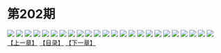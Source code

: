 # 第202期
![](https://mao.mhtupian.com/uploads/img/7563/139763/001.jpg)
![](https://mao.mhtupian.com/uploads/img/7563/139763/002.jpg)
![](https://mao.mhtupian.com/uploads/img/7563/139763/003.jpg)
![](https://mao.mhtupian.com/uploads/img/7563/139763/004.jpg)
![](https://mao.mhtupian.com/uploads/img/7563/139763/005.jpg)
![](https://mao.mhtupian.com/uploads/img/7563/139763/006.jpg)
![](https://mao.mhtupian.com/uploads/img/7563/139763/007.jpg)
![](https://mao.mhtupian.com/uploads/img/7563/139763/008.jpg)
![](https://mao.mhtupian.com/uploads/img/7563/139763/009.jpg)
![](https://mao.mhtupian.com/uploads/img/7563/139763/010.jpg)
![](https://mao.mhtupian.com/uploads/img/7563/139763/011.jpg)
![](https://mao.mhtupian.com/uploads/img/7563/139763/012.jpg)
![](https://mao.mhtupian.com/uploads/img/7563/139763/013.jpg)
![](https://mao.mhtupian.com/uploads/img/7563/139763/014.jpg)
![](https://mao.mhtupian.com/uploads/img/7563/139763/015.jpg)
![](https://mao.mhtupian.com/uploads/img/7563/139763/016.jpg)
![](https://mao.mhtupian.com/uploads/img/7563/139763/017.jpg)
![](https://mao.mhtupian.com/uploads/img/7563/139763/018.jpg)
![](https://mao.mhtupian.com/uploads/img/7563/139763/019.jpg)
![](https://mao.mhtupian.com/uploads/img/7563/139763/020.jpg)
![](https://mao.mhtupian.com/uploads/img/7563/139763/021.jpg)
![](https://mao.mhtupian.com/uploads/img/7563/139763/022.jpg)
![](https://mao.mhtupian.com/uploads/img/7563/139763/023.jpg)
![](https://mao.mhtupian.com/uploads/img/7563/139763/024.jpg)
[【上一章】](./80.md)
[【目录】](./READMD.md)
[【下一章】](./82.md)
